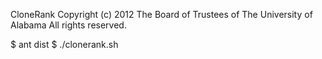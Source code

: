 CloneRank
Copyright (c) 2012 The Board of Trustees of The University of Alabama
All rights reserved.

$ ant dist
$ ./clonerank.sh
